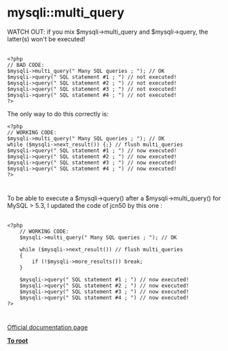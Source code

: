 # mysqli::multi_query



WATCH OUT: if you mix $mysqli-&gt;multi_query and $mysqli-&gt;query, the latter(s) won&apos;t be executed!<br><br>

```
<?php
// BAD CODE:
$mysqli->multi_query(" Many SQL queries ; "); // OK
$mysqli->query(" SQL statement #1 ; ") // not executed!
$mysqli->query(" SQL statement #2 ; ") // not executed!
$mysqli->query(" SQL statement #3 ; ") // not executed!
$mysqli->query(" SQL statement #4 ; ") // not executed!
?>
```


The only way to do this correctly is:



```
<?php
// WORKING CODE:
$mysqli->multi_query(" Many SQL queries ; "); // OK
while ($mysqli->next_result()) {;} // flush multi_queries
$mysqli->query(" SQL statement #1 ; ") // now executed!
$mysqli->query(" SQL statement #2 ; ") // now executed!
$mysqli->query(" SQL statement #3 ; ") // now executed!
$mysqli->query(" SQL statement #4 ; ") // now executed!
?>
```
  

#

To be able to execute a $mysqli-&gt;query() after a $mysqli-&gt;multi_query() for MySQL &gt; 5.3, I updated the code of jcn50 by this one :<br><br>

```
<?php
    // WORKING CODE:
    $mysqli->multi_query(" Many SQL queries ; "); // OK

    while ($mysqli->next_result()) // flush multi_queries
    {
        if (!$mysqli->more_results()) break;
    }

    $mysqli->query(" SQL statement #1 ; ") // now executed!
    $mysqli->query(" SQL statement #2 ; ") // now executed!
    $mysqli->query(" SQL statement #3 ; ") // now executed!
    $mysqli->query(" SQL statement #4 ; ") // now executed!
?>
```
  

#

[Official documentation page](https://www.php.net/manual/en/mysqli.multi-query.php)

**[To root](/README.md)**